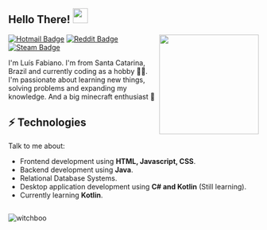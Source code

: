 
<h2> Hello There! <img src="https://i.imgur.com/1EbrBcz.gif" width="30px"></h2>

<img align='right' src='https://user-images.githubusercontent.com/5713670/87202985-820dcb80-c2b6-11ea-9f56-7ec461c497c3.gif' width='200"'>

[![Hotmail Badge](https://img.shields.io/badge/Microsoft_Outlook-0078D4?style=for-the-badge&logo=microsoft-outlook&logoColor=white&link=mailto:soconfirmo@hotmail.com)](mailto:soconfirmo@hotmail.com)
[![Reddit Badge](https://img.shields.io/badge/Reddit-%23FF4500.svg?style=for-the-badge&logo=Reddit&logoColor=white)
](https://www.reddit.com/user/WitchBoo)
[
![Steam Badge](https://img.shields.io/badge/steam-%23000000.svg?style=for-the-badge&logo=steam&logoColor=white)
](https://steamcommunity.com/id/witchboo/)

I'm Luís Fabiano. I'm from Santa Catarina, Brazil and currently coding as a hobby 👨‍💻. I'm passionate about learning new things, solving problems and expanding my knowledge. And a big minecraft enthusiast 🧱

## ⚡ Technologies
Talk to me about:
- Frontend development using **HTML, Javascript, CSS**.
- Backend development using **Java**.
- Relational Database Systems.
- Desktop application development using **C# and Kotlin** (Still learning).
- Currently learning **Kotlin**.
##
<img align="center" src="https://github-readme-stats.vercel.app/api?username=witchboo&count_private=true&show_icons=true&locale=en" alt="witchboo" />

